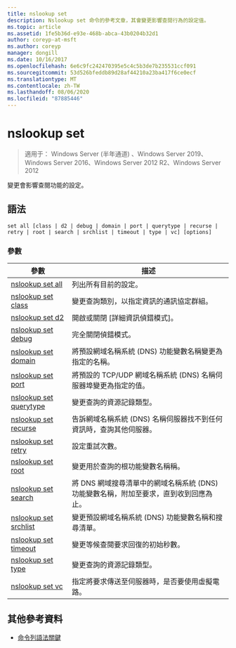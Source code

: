 ```yaml
---
title: nslookup set
description: Nslookup set 命令的參考文章，其會變更影響查閱行為的設定值。
ms.topic: article
ms.assetid: 1fe5b36d-e93e-468b-abca-43b0204b32d1
author: coreyp-at-msft
ms.author: coreyp
manager: dongill
ms.date: 10/16/2017
ms.openlocfilehash: 6e6c9fc242470395e5c4c5b3de7b235531ccf091
ms.sourcegitcommit: 53d526bfeddb89d28af44210a23ba417f6ce0ecf
ms.translationtype: MT
ms.contentlocale: zh-TW
ms.lasthandoff: 08/06/2020
ms.locfileid: "87885446"
---
```

# <a name="nslookup-set"></a>nslookup set

> 適用于： Windows Server (半年通道) 、Windows Server 2019、Windows Server 2016、Windows Server 2012 R2、Windows Server 2012

變更會影響查閱功能的設定。

## <a name="syntax"></a>語法

```
set all [class | d2 | debug | domain | port | querytype | recurse | retry | root | search | srchlist | timeout | type | vc] [options]
```

### <a name="parameters"></a>參數

| 參數 | 描述 |
| --------- | ----------- |
| [nslookup set all](nslookup-set-all.md) | 列出所有目前的設定。 |
| [nslookup set class](nslookup-set-class.md) | 變更查詢類別，以指定資訊的通訊協定群組。 |
| [nslookup set d2](nslookup-set-d2.md) | 開啟或關閉 [詳細資訊偵錯模式]。 |
| [nslookup set debug](nslookup-set-debug.md) | 完全關閉偵錯模式。 |
| [nslookup set domain](nslookup-set-domain.md) | 將預設網域名稱系統 (DNS) 功能變數名稱變更為指定的名稱。 |
| [nslookup set port](nslookup-set-port.md) | 將預設的 TCP/UDP 網域名稱系統 (DNS) 名稱伺服器埠變更為指定的值。
| [nslookup set querytype](nslookup-set-querytype.md) | 變更查詢的資源記錄類型。 |
| [nslookup set recurse](nslookup-set-recurse.md) | 告訴網域名稱系統 (DNS) 名稱伺服器找不到任何資訊時，查詢其他伺服器。 |
| [nslookup set retry](nslookup-set-retry.md) | 設定重試次數。 |
| [nslookup set root](nslookup-set-root.md) | 變更用於查詢的根功能變數名稱稱。 |
| [nslookup set search](nslookup-set-search.md) | 將 DNS 網域搜尋清單中的網域名稱系統 (DNS) 功能變數名稱，附加至要求，直到收到回應為止。 |
| [nslookup set srchlist](nslookup-set-srchlist.md) | 變更預設網域名稱系統 (DNS) 功能變數名稱和搜尋清單。 |
| [nslookup set timeout](nslookup-set-timeout.md) | 變更等候查閱要求回復的初始秒數。 |
| [nslookup set type](nslookup-set-type.md) | 變更查詢的資源記錄類型。 |
| [nslookup set vc](nslookup-set-vc.md) | 指定將要求傳送至伺服器時，是否要使用虛擬電路。 |

## <a name="additional-references"></a>其他參考資料

- [命令列語法關鍵](command-line-syntax-key.md)
